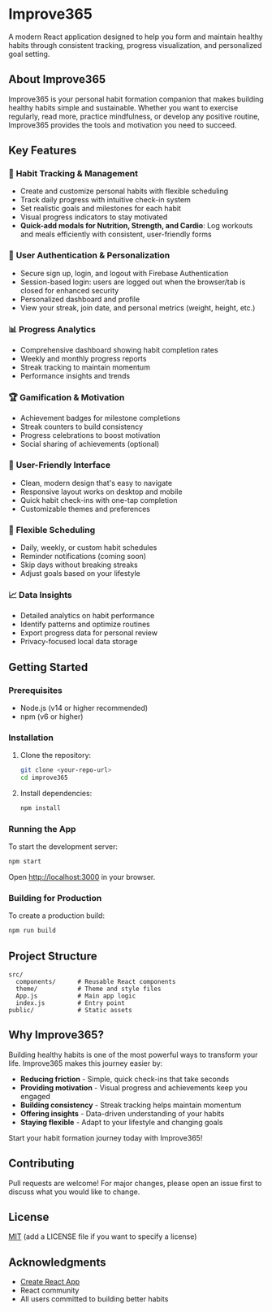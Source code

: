 # Improve365

A modern React application designed to help you form and maintain healthy habits through consistent tracking, progress visualization, and personalized goal setting.

## About Improve365

Improve365 is your personal habit formation companion that makes building healthy habits simple and sustainable. Whether you want to exercise regularly, read more, practice mindfulness, or develop any positive routine, Improve365 provides the tools and motivation you need to succeed.

## Key Features

### 🎯 **Habit Tracking & Management**
- Create and customize personal habits with flexible scheduling
- Track daily progress with intuitive check-in system
- Set realistic goals and milestones for each habit
- Visual progress indicators to stay motivated
- **Quick-add modals for Nutrition, Strength, and Cardio**: Log workouts and meals efficiently with consistent, user-friendly forms

### 👤 **User Authentication & Personalization**
- Secure sign up, login, and logout with Firebase Authentication
- Session-based login: users are logged out when the browser/tab is closed for enhanced security
- Personalized dashboard and profile
- View your streak, join date, and personal metrics (weight, height, etc.)

### 📊 **Progress Analytics**
- Comprehensive dashboard showing habit completion rates
- Weekly and monthly progress reports
- Streak tracking to maintain momentum
- Performance insights and trends

### 🏆 **Gamification & Motivation**
- Achievement badges for milestone completions
- Streak counters to build consistency
- Progress celebrations to boost motivation
- Social sharing of achievements (optional)

### 📱 **User-Friendly Interface**
- Clean, modern design that's easy to navigate
- Responsive layout works on desktop and mobile
- Quick habit check-ins with one-tap completion
- Customizable themes and preferences

### 🔄 **Flexible Scheduling**
- Daily, weekly, or custom habit schedules
- Reminder notifications (coming soon)
- Skip days without breaking streaks
- Adjust goals based on your lifestyle

### 📈 **Data Insights**
- Detailed analytics on habit performance
- Identify patterns and optimize routines
- Export progress data for personal review
- Privacy-focused local data storage

## Getting Started

### Prerequisites
- Node.js (v14 or higher recommended)
- npm (v6 or higher)

### Installation
1. Clone the repository:
   ```bash
   git clone <your-repo-url>
   cd improve365
   ```
2. Install dependencies:
   ```bash
   npm install
   ```

### Running the App
To start the development server:
```bash
npm start
```
Open [http://localhost:3000](http://localhost:3000) in your browser.

### Building for Production
To create a production build:
```bash
npm run build
```

## Project Structure
```
src/
  components/      # Reusable React components
  theme/           # Theme and style files
  App.js           # Main app logic
  index.js         # Entry point
public/            # Static assets
```

## Why Improve365?

Building healthy habits is one of the most powerful ways to transform your life. Improve365 makes this journey easier by:

- **Reducing friction** - Simple, quick check-ins that take seconds
- **Providing motivation** - Visual progress and achievements keep you engaged
- **Building consistency** - Streak tracking helps maintain momentum
- **Offering insights** - Data-driven understanding of your habits
- **Staying flexible** - Adapt to your lifestyle and changing goals

Start your habit formation journey today with Improve365!

## Contributing
Pull requests are welcome! For major changes, please open an issue first to discuss what you would like to change.

## License
[MIT](LICENSE) (add a LICENSE file if you want to specify a license)

## Acknowledgments
- [Create React App](https://github.com/facebook/create-react-app)
- React community
- All users committed to building better habits

